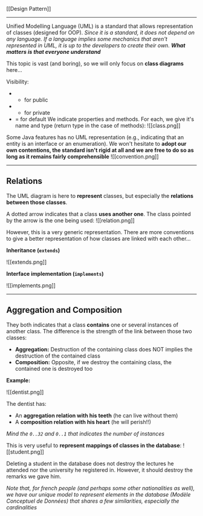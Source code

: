 [[Design Pattern]]
****

Unified Modelling Language (UML) is a standard that allows representation of classes (designed for OOP).
	*Since it is a standard, it does not depend on any language. If a language implies some mechanics that aren't represented in UML, it is up to the developers to create their own. **What matters is that everyone understand***

This topic is vast (and boring), so we will only focus on **class diagrams** here...

Visibility:
- + for public
- - for private
- = for default
We indicate properties and methods. For each, we give it's name and type (return type in the case of methods):
![[class.png]]


Some Java features has no UML representation (e.g., indicating that an entity is an interface or an enumeration). We won't hesitate to **adopt our own contentions, the standard isn't rigid at all and we are free to do so as long as it remains fairly comprehensible**
![[convention.png]]


****
## Relations

The UML diagram is here to **represent** classes, but especially the **relations between those classes**.

A dotted arrow indicates that a class **uses another one**.
The class pointed by the arrow is the one being used:
![[relation.png]]

However, this is a very generic representation. There are more conventions to give a better representation of how classes are linked with each other...


**Inheritance (`extends`)**

![[extends.png]]


**Interface implementation (`implements`)**

![[implements.png]]


****
## Aggregation and Composition

They both indicates that a class **contains** one or several instances of another class.
The difference is the strength of the link between those two classes:
- **Aggregation:** Destruction of the containing class does NOT implies the destruction of the contained class
- **Composition:** Opposite, if we destroy the containing class, the contained one is destroyed too

**Example:**

![[dentist.png]]

The dentist has:
- An **aggregation relation with his teeth** (he can live without them)
- A **composition relation with his heart** (he will perish!!)

*Mind the `0..32` and  `0..1` that indicates the number of instances*


This is very useful to **represent mappings of classes in the database**:
![[student.png]]

Deleting a student in the database does not destroy the lectures he attended nor the university he registered in.
However, it should destroy the remarks we gave him.

*Note that, for french people (and perhaps some other nationalities as well), we have our unique model to represent elements in the database (Modèle Conceptuel de Données) that shares a few similarities, especially the cardinalities*
